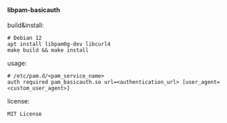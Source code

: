 #### libpam-basicauth

build&install:


	# Debian 12
	apt install libpam0g-dev libcurl4
	make build && make install


usage:


	# /etc/pam.d/<pam_service_name>
	auth required pam_basicauth.so url=<authentication_url> [user_agent=<custom_user_agent>]


license:


	MIT License
